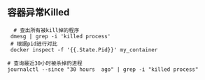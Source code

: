## 容器异常Killed

```shell
  # 查出所有被kill掉的程序
 dmesg | grep -i 'killed process'
 # 根据pid进行对比
 docker inspect -f '{{.State.Pid}}' my_container
```

```shell
# 查询最近30小时被杀掉的进程
journalctl --since "30 hours  ago" | grep -i "killed process"

```